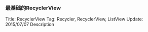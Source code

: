 ### 最基础的RecyclerView

Title: RecyclerView
Tag: Recycler, RecyclerView, ListView
Update: 2015/07/07
Description


